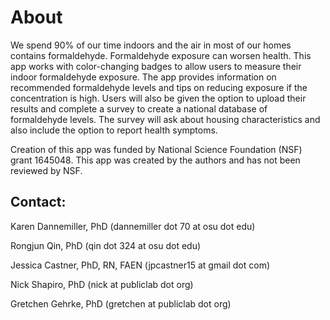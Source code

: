 # About

We spend 90% of our time indoors and the air in most of our homes contains formaldehyde. Formaldehyde exposure can worsen health. This app works with color-changing badges to allow users to measure their indoor formaldehyde exposure. The app provides information on recommended formaldehyde levels and tips on reducing exposure if the concentration is high. Users will also be given the option to upload their results and complete a survey to create a national database of formaldehyde levels. The survey will ask about housing characteristics and also include the option to report health symptoms.

Creation of this app was funded by National Science Foundation (NSF) grant 1645048. This app was created by the authors and has not been reviewed by NSF.

## Contact:

Karen Dannemiller, PhD   (dannemiller dot 70 at osu dot edu)

Rongjun Qin, PhD (qin dot 324 at osu dot edu)

Jessica Castner, PhD, RN, FAEN (jpcastner15 at gmail dot com)

Nick Shapiro, PhD (nick at publiclab dot org)

Gretchen Gehrke, PhD (gretchen at publiclab dot org)
